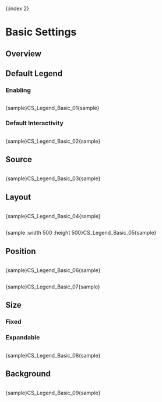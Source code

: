 {:index 2}
# Basic Settings

## Overview

## Default Legend

### Enabling

```

```

{sample}CS\_Legend\_Basic\_01{sample}

### Default Interactivity

```

```

{sample}CS\_Legend\_Basic\_02{sample}

## Source

```

```

{sample}CS\_Legend\_Basic\_03{sample}

## Layout

```

```

{sample}CS\_Legend\_Basic\_04{sample}

```

```

{sample :width 500 :height 500}CS\_Legend\_Basic\_05{sample}

## Position

```

```

{sample}CS\_Legend\_Basic\_06{sample}

```

```

{sample}CS\_Legend\_Basic\_07{sample}

## Size

### Fixed

### Expandable

```

```

{sample}CS\_Legend\_Basic\_08{sample}

## Background

```

```

{sample}CS\_Legend\_Basic\_09{sample}